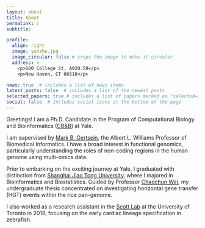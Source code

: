 ```yaml
---
layout: about
title: About
permalink: /
subtitle: 

profile:
  align: right
  image: yunzhe.jpg 
  image_circular: false # crops the image to make it circular
  address: >
    <p>100 College St, A920.59</p>
    <p>New Haven, CT 06510</p>

news: true  # includes a list of news items
latest_posts: false  # includes a list of the newest posts
selected_papers: true # includes a list of papers marked as "selected={true}"
social: false  # includes social icons at the bottom of the page
---
```


Greetings! I am a Ph.D. Candidate in the Program of Computational Biology and Bioinformatics ([CB&B](https://cbb.yale.edu/)) at Yale.

I am supervised by [Mark B. Gertsein](http://www.gersteinlab.org/), the Albert L. Williams Professor of Biomedical Informatics. I have a broad interest in functional genomics, particularly understanding the roles of non-coding regions in the human genome using multi-omics data.

Prior to embarking on the exciting journey at Yale, I graduated with distinction from [Shanghai Jiao Tong University](https://en.sjtu.edu.cn/), where I majored in Bioinformatics and Biostatistics. Guided by Professor [Chaochun Wei](https://cgm.sjtu.edu.cn/), my undergraduate thesis concentrated on investigating horizontal gene transfer (HGT) events within the rice pan-genome. 

I also worked as a research assistant in the [Scott Lab](https://lab.research.sickkids.ca/scott/) at the University of Toronto in 2018, focusing on the early cardiac lineage specification in zebrafish.

